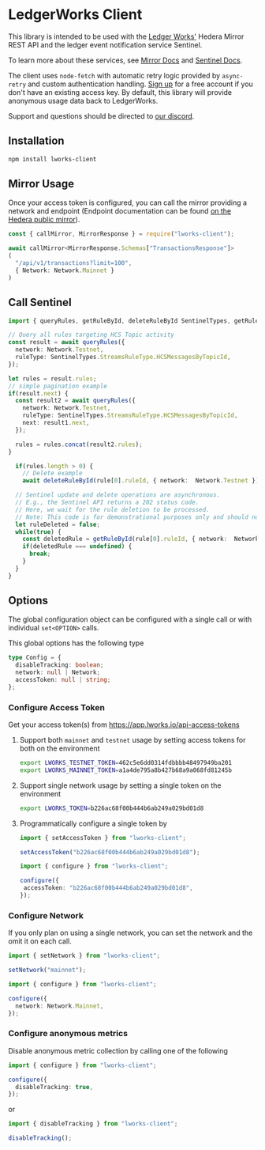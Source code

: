 # LedgerWorks Client

This library is intended to be used with the [Ledger Works'](https://lworks.io) Hedera Mirror REST API and the ledger event notification service Sentinel.

To learn more about these services, see [Mirror Docs](https://docs.lworks.io/category/mirror-api) and [Sentinel Docs](https://docs.lworks.io/category/sentinel).

The client  uses `node-fetch` with automatic retry logic provided by `async-retry` and custom authentication handling. [Sign up](https://app.lworks.io/signup) for a free account if you don't have an existing access key. By default, this library will provide anonymous usage data back to LedgerWorks.

Support and questions should be directed to [our discord](https://discord.gg/Rph3nbEEFA).

## Installation

```sh
npm install lworks-client
```

## Mirror Usage

Once your access token is configured, you can call the mirror providing a network and endpoint (Endpoint documentation can be found [on the Hedera public mirror](https://mainnet-public.mirrornode.hedera.com/api/v1/docs/)).

```ts
const { callMirror, MirrorResponse } = require("lworks-client");

await callMirror<MirrorResponse.Schemas["TransactionsResponse"]>
(
  "/api/v1/transactions?limit=100",
  { Network: Network.Mainnet }
)
```

## Call Sentinel

```ts
import { queryRules, getRuleById, deleteRuleById SentinelTypes, getRuleById } from "lworks-client";

// Query all rules targeting HCS Topic activity
const result = await queryRules({
  network: Network.Testnet,
  ruleType: SentinelTypes.StreamsRuleType.HCSMessagesByTopicId,
});

let rules = result.rules;
// simple pagination example
if(result.next) {
  const result2 = await queryRules({
    network: Network.Testnet,
    ruleType: SentinelTypes.StreamsRuleType.HCSMessagesByTopicId,
    next: result1.next,
  });

  rules = rules.concat(result2.rules);
}

  if(rules.length > 0) {
    // Delete example
    await deleteRuleById(rule[0].ruleId, { network:  Network.Testnet });

  // Sentinel update and delete operations are asynchronous.
  // E.g., the Sentinel API returns a 202 status code.
  // Here, we wait for the rule deletion to be processed.
  // Note: This code is for demonstrational purposes only and should not be used as written.
  let ruleDeleted = false;
  while(true) {
    const deletedRule = getRuleById(rule[0].ruleId, { network:  Network.Testnet });
    if(deletedRule === undefined) {
      break;
    }
  }
}
```

## Options

The global configuration object can be configured with a single call or with individual `set<OPTION>` calls.

This global options has the following type

```ts
type Config = {
  disableTracking: boolean;
  network: null | Network;
  accessToken: null | string;
};
```

### Configure Access Token

Get your access token(s) from <https://app.lworks.io/api-access-tokens>

1. Support both `mainnet` and `testnet` usage by setting access tokens for both on the environment

    ```sh
    export LWORKS_TESTNET_TOKEN=462c5e6dd0314fdbbbb48497949ba201
    export LWORKS_MAINNET_TOKEN=a1a4de795a8b427b68a9a068fd81245b
    ```

1. Support single network usage by setting a single token on the environment

    ```sh
    export LWORKS_TOKEN=b226ac68f00b444b6ab249a029bd01d8
    ```

1. Programmatically configure a single token by

    ```ts
    import { setAccessToken } from "lworks-client";

    setAccessToken("b226ac68f00b444b6ab249a029bd01d8");
    ```

     ```ts
    import { configure } from "lworks-client";

    configure({
      accessToken: "b226ac68f00b444b6ab249a029bd01d8",
    });
    ```

### Configure Network

If you only plan on using a single network, you can set the network and the omit it on each call.

```ts
import { setNetwork } from "lworks-client";

setNetwork("mainnet");
```

```ts
import { configure } from "lworks-client";

configure({
  network: Network.Mainnet,
});

```

### Configure anonymous metrics

Disable anonymous metric collection by calling one of the following

```ts
import { configure } from "lworks-client";

configure({
  disableTracking: true,
});
```

or

```ts
import { disableTracking } from "lworks-client";

disableTracking();
```

